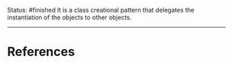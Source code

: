Status: #finished 
It is a class creational pattern that delegates the instantiation of the objects to other objects. 





---
# References
